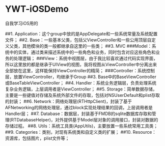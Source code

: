 # YWT-iOSDemo
自我学习iOS用的

##1. Application：这个group中放的是AppDelegate和一些系统常量及系统配置文件；
##2. Base：一些基本父类，包括父ViewController和一些公用顶层自定义父类，其他模块的类一般都继承自这里的一些类；
##3. MVC
###Model：系统中的实体，通过类来描述系统中的一些角色和业务，同时包含对应这些角色和业务的处理逻辑；
###View：系统中视图层，由于我比较喜欢通过代码实现界面，所以这里放的都是继承于UIView的视图，我将视图从ViewController中分离出来全部放在这里，这样能保持ViewController的精简；
###Controller：系统控制层，放置ViewController，均继承于Group ##3. Base中的BaseViewController或BaseTableViewController；
##4. Handler：系统业务逻辑层，负责处理系统复杂业务逻辑，上层调用者是ViewController；
##5. Storage：简单数据存储，主要是一些键值对存储及系统外部文件的存取，包括对NSUserDefault和plist存取的封装；
##6. Network：网络处理层(RTHttpClient)，封装了基于AFNetworking的网络处理层，通过block实现处理结果的回调，上层调用者是Handler层；
##7. Database：数据层，封装基于FMDB的sqlite数据库存取和管理(RTDatabaseHelper)，对外提供基于Model层对象的调用接口，封装对数据的存储过程。
##8. Utils：系统工具类(AppUtils)，主要放置一些系统常用工具类；
##9. Categories：类别，对现有系统类和自定义类的扩展；
##10. Resource：资源库，包括图片，plist文件等；
